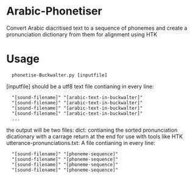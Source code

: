 # Arabic-Phonetiser
Convert Arabic diacritised text to a sequence of phonemes and create a pronunciation dictionary from them for alignment using HTK

# Usage

      phonetise-Buckwalter.py [inputfile]

[inputfile] should be a utf8 text file contianing in every line:

      "[sound-filename]" "[arabic-text-in-buckwalter]"
      "[sound-filename]" "[arabic-text-in-buckwalter]"
      "[sound-filename]" "[arabic-text-in-buckwalter]"
      "[sound-filename]" "[arabic-text-in-buckwalter]"
      ...
the output will be two files:
dict: contianing the sorted pronunciation dicationary with a carrage return at the end for use with tools like HTK
utterance-pronunciations.txt: A file contianing in every line:

      "[sound-filename]" "[phoneme-sequence]"
      "[sound-filename]" "[phoneme-sequence]"
      "[sound-filename]" "[phoneme-sequence]"
      "[sound-filename]" "[phoneme-sequence]"
